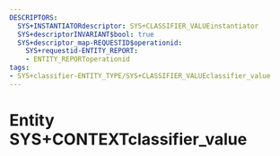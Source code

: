 ```yaml
---
DESCRIPTORS:
  SYS+INSTANTIATORdescriptor: SYS+CLASSIFIER_VALUEinstantiator
  SYS+descriptorINVARIANT$bool: true
  SYS+descriptor_map-REQUESTID$operationid:
    SYS+requestid-ENTITY_REPORT:
    - ENTITY_REPORToperationid
tags:
- SYS+classifier-ENTITY_TYPE/SYS+CLASSIFIER_VALUEclassifier_value
---
```

# Entity SYS+CONTEXTclassifier_value

